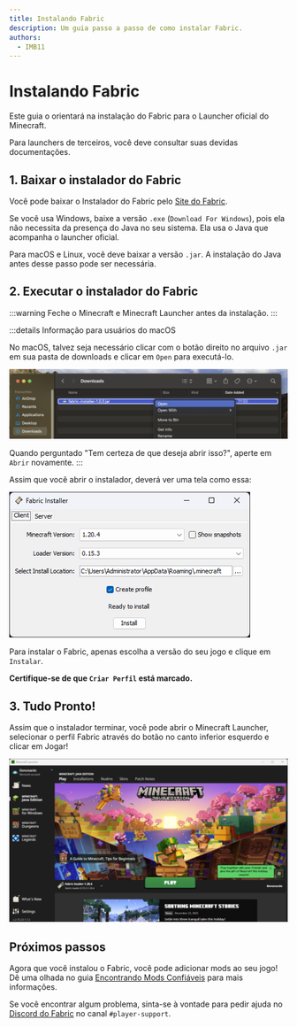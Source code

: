 ```yaml
---
title: Instalando Fabric
description: Um guia passo a passo de como instalar Fabric.
authors:
  - IMB11
---
```


# Instalando Fabric

Este guia o orientará na instalação do Fabric para o Launcher oficial do Minecraft.

Para launchers de terceiros, você deve consultar suas devidas documentações.

## 1. Baixar o instalador do Fabric

Você pode baixar o Instalador do Fabric pelo [Site do Fabric](https://fabricmc.net/use/).

Se você usa Windows, baixe a versão `.exe` (`Download For Windows`), pois ela não necessita da presença do Java no seu sistema. Ela usa o Java que acompanha o launcher oficial.

Para macOS e Linux, você deve baixar a versão `.jar`. A instalação do Java antes desse passo pode ser necessária.

## 2. Executar o instalador do Fabric

:::warning
Feche o Minecraft e Minecraft Launcher antes da instalação.
:::

:::details Informação para usuários do macOS

No macOS, talvez seja necessário clicar com o botão direito no arquivo `.jar` em sua pasta de downloads e clicar em `Open` para executá-lo.

![Menu de contexto do macOS no Instalador do Fabric.](/assets/players/installing-fabric/macos-downloads.png)

Quando perguntado "Tem certeza de que deseja abrir isso?", aperte em `Abrir` novamente.
:::

Assim que você abrir o instalador, deverá ver uma tela como essa:

![Instalador do Fabric com "Instalar" destacado.](/assets/players/installing-fabric/installer-screen.png)

Para instalar o Fabric, apenas escolha a versão do seu jogo e clique em `Instalar`.

**Certifique-se de que `Criar Perfil` está marcado.**

## 3. Tudo Pronto!

Assim que o instalador terminar, você pode abrir o Minecraft Launcher, selecionar o perfil Fabric através do botão no canto inferior esquerdo e clicar em Jogar!

![Minecraft Launcher com o perfil Fabric selecionado.](/assets/players/installing-fabric/launcher-screen.png)

## Próximos passos

Agora que você instalou o Fabric, você pode adicionar mods ao seu jogo! Dê uma olhada no guia [Encontrando Mods Confiáveis](./finding-mods.md) para mais informações.

Se você encontrar algum problema, sinta-se à vontade para pedir ajuda no [Discord do Fabric](https://discord.gg/v6v4pMv) no canal `#player-support`.
